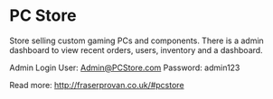 # PC Store
Store selling custom gaming PCs and components. There is a admin dashboard to view recent orders, users, inventory and a dashboard.

Admin Login
User: Admin@PCStore.com
Password: admin123

Read more: http://fraserprovan.co.uk/#pcstore
